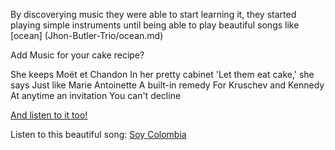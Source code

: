 By discoverying music they were able to start learning it,
they started playing simple instruments until being able to play beautiful
songs like [ocean] (Jhon-Butler-Trio/ocean.md)

Add Music for your cake recipe?

She keeps Moët et Chandon
In her pretty cabinet
'Let them eat cake,' she says
Just like Marie Antoinette
A built-in remedy
For Kruschev and Kennedy
At anytime an invitation
You can't decline

[And listen to it too!](https://www.youtube.com/watch?v=2ZBtPf7FOoM)

Listen to this beautiful song:
[Soy Colombia](https://www.youtube.com/watch?v=GtgkAaaab_E)
